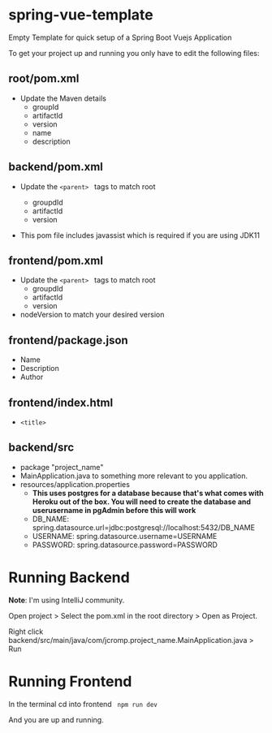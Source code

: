 # spring-vue-template
Empty Template for quick setup of a Spring Boot Vuejs Application

To get your project up and running you only have to edit the following files:

## root/pom.xml
  * Update the Maven details
    * groupId
    * artifactId
    * version
    * name
    * description
    
## backend/pom.xml
  * Update the `<parent> ` tags to match root
    * groupdId
    * artifactId
    * version
    
  * This pom file includes javassist which is required if you are using JDK11
  
## frontend/pom.xml
  * Update the `<parent> ` tags to match root
    * groupdId
    * artifactId
    * version
  * nodeVersion to match your desired version
  
## frontend/package.json
  * Name
  * Description
  * Author
  
## frontend/index.html
  * `<title>`
  
## backend/src
  * package "project_name"
  * MainApplication.java to something more relevant to you application.
  * resources/application.properties
    * **This uses postgres for a database because that's what comes with Heroku out of the box. You will need to create the database and userusername in pgAdmin before this will work**
    * DB_NAME: spring.datasource.url=jdbc:postgresql://localhost:5432/DB_NAME
    * USERNAME: spring.datasource.username=USERNAME
    * PASSWORD: spring.datasource.password=PASSWORD
  
# Running Backend
**Note**: I'm using IntelliJ community.

Open project > Select the pom.xml in the root directory > Open as Project.

Right click backend/src/main/java/com/jcromp.project_name.MainApplication.java > Run

# Running Frontend

In the terminal cd into frontend
` npm run dev` 

And you are up and running.

